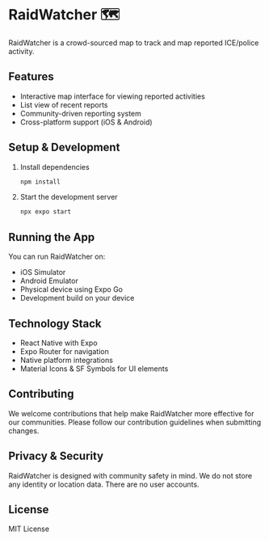 # RaidWatcher 🗺️

RaidWatcher is a crowd-sourced map to track and map reported ICE/police activity. 

## Features
- Interactive map interface for viewing reported activities
- List view of recent reports
- Community-driven reporting system
- Cross-platform support (iOS & Android)

## Setup & Development

1. Install dependencies
   ```bash
   npm install
   ```

2. Start the development server
   ```bash
   npx expo start
   ```

## Running the App

You can run RaidWatcher on:
- iOS Simulator
- Android Emulator
- Physical device using Expo Go
- Development build on your device

## Technology Stack
- React Native with Expo
- Expo Router for navigation
- Native platform integrations
- Material Icons & SF Symbols for UI elements

## Contributing
We welcome contributions that help make RaidWatcher more effective for our communities. Please follow our contribution guidelines when submitting changes.

## Privacy & Security
RaidWatcher is designed with community safety in mind. We do not store any identity or location data. There are no user accounts.

## License
MIT License